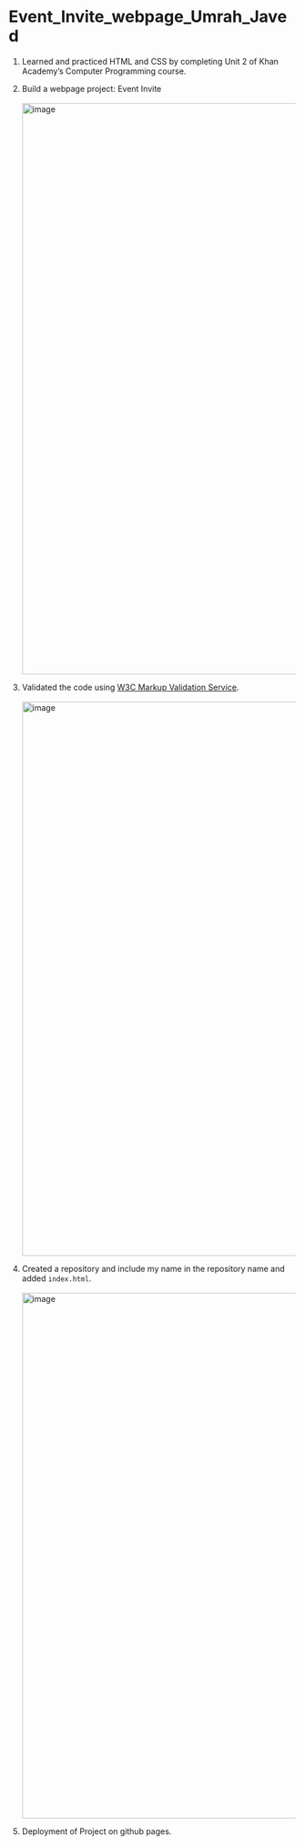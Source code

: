 # Event_Invite_webpage_Umrah_Javed

1. Learned and practiced HTML and CSS by completing Unit 2 of Khan Academy’s Computer Programming course.
2. Build a webpage project: Event Invite
   <br>
   <br>
   <img width="1913" height="1003" alt="image" src="https://github.com/user-attachments/assets/d973870a-10fb-4b30-a43c-ccc444785b63" />

3. Validated the code using [W3C Markup Validation Service](https://validator.w3.org/#validate_by_uri).
   <br>
   <br>
   <img width="1913" height="973" alt="image" src="https://github.com/user-attachments/assets/21903e22-aa08-46b7-9aa2-1a706be722b0" />

4. Created a repository and include my name in the repository name and added `index.html`.
   <br>
   <br>
   <img width="1913" height="923" alt="image" src="https://github.com/user-attachments/assets/f6c1ad39-1365-4d52-b3c4-313a04424ef2" />

5. Deployment of Project on github pages.
